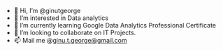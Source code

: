 - 👋 Hi, I’m @ginutgeorge
- 👀 I’m interested in Data analytics
- 🌱 I’m currently learning Google Data Analytics Professional Certificate
- 💞️ I’m looking to collaborate on IT Projects.
- 📫 Mail me @ginu.t.george@gmail.com

<!---
ginutgeorge/ginutgeorge is a ✨ special ✨ repository because its `README.md` (this file) appears on your GitHub profile.
You can click the Preview link to take a look at your changes.
--->
